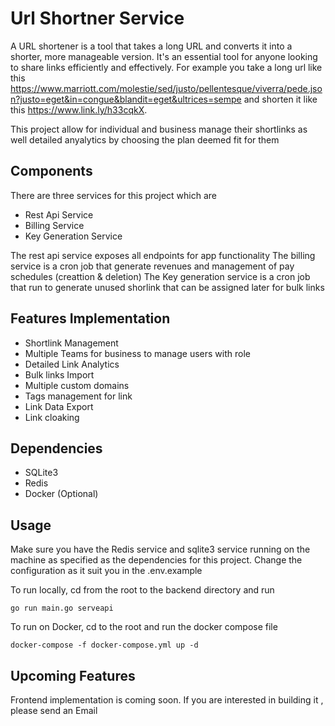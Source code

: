 # Url Shortner Service

A URL shortener is a tool that takes a long URL and converts it into a shorter, more manageable version. It's an essential tool for anyone looking to share links efficiently and effectively. For example you take a long url like this 
https://www.marriott.com/molestie/sed/justo/pellentesque/viverra/pede.json?justo=eget&in=congue&blandit=eget&ultrices=sempe and shorten it like this https://www.link.ly/h33cqkX.

This project allow for individual and business manage their shortlinks as well detailed anyalytics by choosing the plan deemed fit for them

## Components
There are three services for this project which are 

* Rest Api Service
* Billing Service
* Key Generation Service

The rest api service exposes all endpoints for app functionality
The billing service is a cron job that generate revenues and management of pay schedules (creattion & deletion)
The Key generation service is a cron job that run to generate unused shorlink that can be assigned later for bulk links


## Features Implementation
* Shortlink Management
* Multiple Teams for business to manage users with role
* Detailed Link Analytics
* Bulk links Import
* Multiple custom domains
* Tags management for link
* Link Data Export
* Link cloaking


## Dependencies
* SQLite3
* Redis
* Docker (Optional)

## Usage
Make sure you have the Redis service and sqlite3 service running on the machine as specified as the dependencies for this project. Change the configuration as it suit you in the .env.example

To run locally, cd from the root to the backend directory and run 

```
go run main.go serveapi
```

To run on Docker, cd to the root and run the docker compose file 

```
docker-compose -f docker-compose.yml up -d
```

## Upcoming Features
Frontend implementation is coming soon. If you are interested in building it , please send an Email


